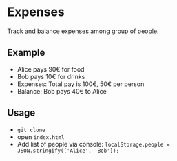 # Expenses

Track and balance expenses among group of people.

## Example

- Alice pays 90€ for food
- Bob pays 10€ for drinks
- Expenses: Total pay is 100€, 50€ per person
- Balance: Bob pays 40€ to Alice

## Usage

- `git clone`
- open `index.html`
- Add list of people via console: `localStorage.people = JSON.stringify(['Alice', 'Bob']);`